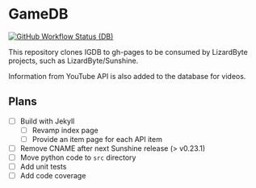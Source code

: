 # GameDB

[![GitHub Workflow Status (DB)](https://img.shields.io/github/actions/workflow/status/lizardbyte/gamedb/update-db.yml.svg?branch=master&label=update%20db&logo=github&style=for-the-badge)](https://github.com/LizardByte/GameDB/actions/workflows/update-db.yml?query=branch%3Amaster)

This repository clones IGDB to gh-pages to be consumed by LizardByte projects, such as LizardByte/Sunshine.

Information from YouTube API is also added to the database for videos.

## Plans

- [ ] Build with Jekyll
  - [ ] Revamp index page
  - [ ] Provide an item page for each API item
- [ ] Remove CNAME after next Sunshine release (> v0.23.1)
- [ ] Move python code to `src` directory
- [ ] Add unit tests
- [ ] Add code coverage
